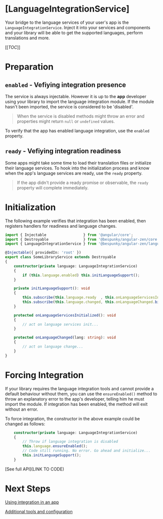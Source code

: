 # [LanguageIntegrationService]

Your bridge to the language services of your user's app is the `LanguageIntegrationService`. Inject it into your services and components and your library will be able to get the supported languages, perform translations and more.

[[_TOC_]]

# Preparation
## `enabled` - Vefiying integration presence
The service is always injectable. However it is up to the **app** developer using your library to import the language integration module.
If the module hasn't been imported, the service is considered to be 'disabled'.

> When the service is disabled methods might throw an error and properties might return `null` or `undefined` values.

To verify that the app has enabled language integration, use the `enabled` property.

## `ready` - Vefiying  integration readiness
Some apps might take some time to load their translation files or initialize their language services. To hook into the initialization process and know when the app's language services are ready, use the `ready` property.

> If the app didn't provide a ready promise or observable, the `ready` property will complete immediately.

# Initialization
The following example verifies that integration has been enabled, then registers handlers for readiness and language changes.

```typescript
import { Injectable                 } from '@angular/core';
import { Destroyable                } from '@bespunky/angular-zen/core'; 
import { LanguageIntegrationService } from '@bespunky/angular-zen/language';

@Injectable({ providedIn: 'root' })
export class SomeLibraryService extends Destroyable
{
    constructor(private language: LanguageIntegrationService)
    {
        if (this.language.enabled) this.initLanguageSupport();
    }

    private initLanguageSupport(): void
    {
        this.subscribe(this.language.ready  , this.onLanguageServicesInitialized.bind(this)); // Subscribe to the `ready` observable
        this.subscribe(this.language.changed, this.onLanguageChanged.bind(this));
    }

    protected onLanguageServicesInitialized(): void
    {
        // act on language services init...
    }

    protected onLanguageChanged(lang: string): void
    {
        // act on language change...
    }
}
```

# Forcing Integration
If your library requires the language integration tools and cannot provide a default behaviour without them, you can use the `ensureEnabled()` method to throw an explanatory error to the app's developer, telling him he must import the module. If integration has been enabled, the method will exit without an error.

To force integration, the constructor in the above example could be changed as follows:
```typescript
    constructor(private language: LanguageIntegrationService)
    {
        // Throw if language integration is disabled
        this.language.ensureEnabled();
        // Code still running. No error. Go ahead and initialize...
        this.initLanguageSupport();
    }
```

[See full API](LINK TO CODE)

# Next Steps
[Using integration in an app](/Modules/LanguageIntegrationModule/Using-in-apps)

[Additional tools and configuration](/Modules/LanguageIntegrationModule/Additional-Language-Tools)